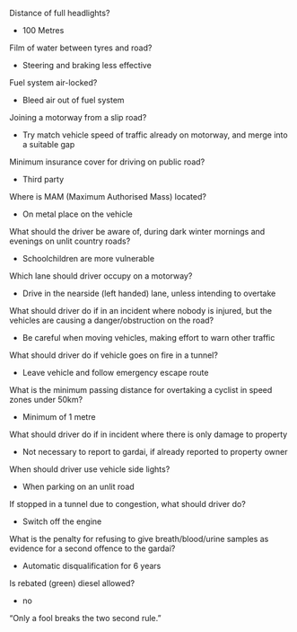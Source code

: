 Distance of full headlights?
- 100 Metres

Film of water between tyres and road?
- Steering and braking less effective

Fuel system air-locked?
- Bleed air out of fuel system

Joining a motorway from a slip road?
- Try match vehicle speed of traffic already on motorway, and merge into a suitable gap

Minimum insurance cover for driving on public road?
- Third party

Where is MAM (Maximum Authorised Mass) located?
- On metal place on the vehicle

What should the driver be aware of, during dark winter mornings and evenings on unlit country roads?
- Schoolchildren are more vulnerable

Which lane should driver occupy on a motorway?
- Drive in the nearside (left handed) lane, unless intending to overtake

What should driver do if in an incident where nobody is injured, but the vehicles are causing a danger/obstruction on the road?
- Be careful when moving vehicles, making effort to warn other traffic

What should driver do if vehicle goes on fire in a tunnel?
- Leave vehicle and follow emergency escape route

What is the minimum passing distance for overtaking a cyclist in speed zones under 50km?
- Minimum of 1 metre

What should driver do if in incident where there is only damage to property
- Not necessary to report to gardai, if already reported to property owner

When should driver use vehicle side lights?
- When parking on an unlit road

If stopped in a tunnel due to congestion, what should driver do?
- Switch off the engine

What is the penalty for refusing to give breath/blood/urine samples as evidence for a second offence to the gardai?
- Automatic disqualification for 6 years

Is rebated (green) diesel allowed?
- no









“Only a fool breaks the two second rule.”